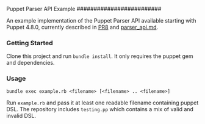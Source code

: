 Puppet Parser API Example
#########################

An example implementation of the Puppet Parser API available starting with Puppet 4.8.0,
currently described in [PR8](https://github.com/hlindberg/misc-puppet-docs/pull/8) and
[parser_api.md](https://github.com/hlindberg/misc-puppet-docs/blob/d1cbf17d720be4bede5352b25b21324474b73958/parser_api/parser_api.md).

### Getting Started

Clone this project and run `bundle install`. It only requires the puppet gem and dependencies.

### Usage

    bundle exec example.rb <filename> [<filename> .. <filename>]

Run `example.rb` and pass it at least one readable filename containing puppet DSL.
The repository includes `testing.pp` which contains a mix of valid and invalid DSL.
